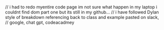 // i had to redo myentire code page im not sure what happen in my laptop i couldnt find dom part one but its still in my github...
// i have followed Dylan style of breakdown referencing back to class and example pasted on slack, 
// google, chat gpt, codeacadmey 